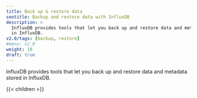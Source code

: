 ```yaml
---
title: Back up & restore data
seotitle: Backup and restore data with InfluxDB
description: >
  InfluxDB provides tools that let you back up and restore data and metadata stored
  in InfluxDB.
v2.0/tags: [backup, restore]
#menu: v2_0
weight: 10
draft: true
---
```


InfluxDB provides tools that let you back up and restore data and metadata stored
in InfluxDB.

{{< children >}}
